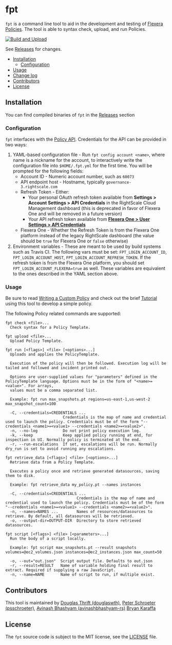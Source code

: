 # fpt

`fpt` is a command line tool to aid in the development and testing of [Flexera Policies](https://docs.rightscale.com/policies/). The tool is able to syntax check, upload, and run Policies.

[![Build and Upload](https://github.com/flexera-public/policy_sdk/actions/workflows/build.yml/badge.svg?event=push)](https://github.com/flexera-public/policy_sdk/actions/workflows/build.yml)

See [Releases](https://github.com/flexera-public/policy_sdk/releases) for changes.

* [Installation](#installation)
  * [Configuration](#configuration)
* [Usage](#usage)
* [Change log](#changelog)
* [Contributors](#contributors)
* [License](#license)

## Installation

You can find compiled binaries of `fpt` in the [Releases](https://github.com/flexera-public/policy_sdk/releases) section

### Configuration

`fpt` interfaces with the [Policy API](https://reference.rightscale.com/governance-policies/). Credentials for the API can be provided in two ways:

1. YAML-based configuration file -  Run `fpt config account <name>`, where name is a nickname for the account, to interactively write the configuration file into `$HOME/.fpt.yml` for the first time. You will be prompted for the following fields:
    * Account ID - Numeric account number, such as `60073`
    * API endpoint host - Hostname, typically `governance-3.rightscale.com`
    * Refresh Token - Either:
      * Your personal OAuth refresh token available from **Settings > Account Settings > API Credentials** in the RightScale Cloud Management dashboard (this is deprecated in favor of Flexera One and will be removed in a future version)
      * Your API refresh token available from [**Flexera One > User Settings > API Credentials**](https://app.flexera.com/settings/api-credentials)
    * Flexera One - Whether the Refresh Token is from the Flexera One platform instead of the legacy RightScale dashboard (the value should be `true` for Flexera One or `false` otherwise)
2. Environment variables - These are meant to be used by build systems such as Travis CI. The following vars must be set: `FPT_LOGIN_ACCOUNT_ID`, `FPT_LOGIN_ACCOUNT_HOST`, `FPT_LOGIN_ACCOUNT_REFRESH_TOKEN`. If the refresh token is from the Flexera One platform, you should set `FPT_LOGIN_ACCOUNT_FLEXERA=true` as well. These variables are equivalent to the ones described in the YAML section above.

### Usage

Be sure to read [Writing a Custom Policy](https://docs.rightscale.com/policies/getting_started/custom_policy.html) and check out the brief [Tutorial](https://docs.rightscale.com/policies/getting_started/policy_tutorial.html) using this tool to develop a simple policy.

The following Policy related commands are supported:

```
fpt check <file>...
  Check syntax for a Policy Template.

fpt upload <file>...
  Upload Policy Template.

fpt run [<flags>] <file> [<options>...]
  Uploads and applies the PolicyTemplate.

  Execution of the policy will then be followed. Execution log will be tailed and followed and incident printed out.

  Options are user-supplied values for "parameters" defined in the PolicyTemplate language. Options must be in the form of "<name>=<value>". For arrays,
  values must be a comma separated list.

  Example: fpt run max_snapshots.pt regions=us-east-1,us-west-2 max_snapshot_count=100

  -C, --credentials=CREDENTIALS ...
                         Credentials is the map of name and credential used to launch the policy. Credentials must be of the form "--credentials <name1>=<value1> --credentials <name2>=<value2>".
  -n, --no-log           Do not print policy execution log.
  -k, --keep             Keep applied policy running at end, for inspection in UI. Normally policy is terminated at the end.
  -r, --run-escalations  If set, escalations will be run. Normally dry_run is set to avoid running any escalations.

fpt retrieve_data [<flags>] <file> [<options>...]
  Retrieve data from a Policy Template.

  Executes a policy once and retrieve generated datasources, saving them to disk.

  Example: fpt retrieve_data my_policy.pt --names instances

  -C, --credentials=CREDENTIALS ...
                               Credentials is the map of name and credential used to launch the policy. Credentials must be of the form "--credentials <name1>=<value1> --credentials <name2>=<value2>".
  -n, --names=NAMES ...        Names of resources/datasources to retrieve. By default, all datasources will be retrieved.
  -o, --output-dir=OUTPUT-DIR  Directory to store retrieved datasources.

fpt script [<flags>] <file> [<parameters>...]
  Run the body of a script locally.

  Example: fpt script max_snapshots.pt --result snapshots volumes=@ec2_volumes.json instances=@ec2_instances.json max_count=50

  -o, --out="out.json"  Script output file. Defaults to out.json
  -r, --result=RESULT   Name of variable holding final result to extract. Required if supplying a raw JavaScript.
  -n, --name=NAME       Name of script to run, if multiple exist.
```

## Contributors

This tool is maintained by [Douglas Thrift (douglaswth)](https://github.com/douglaswth),
[Peter Schroeter (psschroeter)](https://github.com/psschroeter),
[Avinash Bhashyam (avinashbhashyam-rs)](https://github.com/avinashbhashyam-rs)
[Bryan Karaffa](https://github.com/bryankaraffa)

## License

The `fpt` source code is subject to the MIT license, see the
[LICENSE](https://github.com/rightscale/fpt/blob/master/LICENSE) file.
